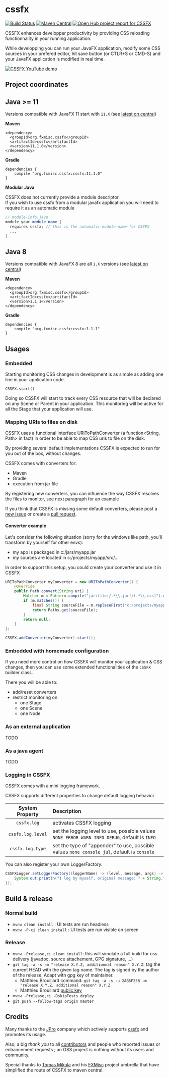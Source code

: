 cssfx
=====
[![Build Status](https://travis-ci.org/McFoggy/cssfx.svg?branch=master)](https://travis-ci.org/McFoggy/cssfx) [![Maven Central](https://maven-badges.herokuapp.com/maven-central/org.fxmisc.cssfx/cssfx/badge.svg)](https://maven-badges.herokuapp.com/maven-central/org.fxmisc.cssfx/cssfx) [![Open Hub project report for CSSFX](https://www.openhub.net/p/cssfx/widgets/project_thin_badge.gif)](https://www.openhub.net/p/cssfx?ref=sample)

CSSFX enhances developper productivity by providing CSS reloading functionnality in your running application.

While developping you can run your JavaFX application, modify some CSS sources in your prefered editor, hit save button (or CTLR+S or CMD-S) and your JavaFX application is modified in real time.

[![CSSFX YouTube demo](http://img.youtube.com/vi/RELKg32xEWU/0.jpg)](http://www.youtube.com/watch?v=RELKg32xEWU)

## Project coordinates

## Java >= 11

Versions compatible with JavaFX 11 start with `11.X` (see [latest on central](https://search.maven.org/search?q=g:org.fxmisc.cssfx%20AND%20a:cssfx))

__Maven__

```
<dependency>
  <groupId>org.fxmisc.cssfx</groupId>
  <artifactId>cssfx</artifactId>
  <version>11.1.0</version>
</dependency>
```

__Gradle__

```
dependencies {
    compile "org.fxmisc.cssfx:cssfx:11.1.0"
}
```
__Modular Java__

CSSFX does not currently provide a module descriptor.  
If you wish to use cssfx from a modular javafx application you will need to require it as an automatic module
```java
// module-info.java 
module your.module.name {
  requires cssfx; // this is the automatic-module-name for CSSFX
  ...
}
```

## Java 8

Versions compatible with JavaFX 8 are all `1.X` versions (see [latest on central](https://search.maven.org/search?q=g:org.fxmisc.cssfx%20AND%20a:cssfx%20AND%20v:1.*))

__Maven__

```
<dependency>
  <groupId>org.fxmisc.cssfx</groupId>
  <artifactId>cssfx</artifactId>
  <version>1.1.1</version>
</dependency>
```

__Gradle__

```
dependencies {
    compile "org.fxmisc.cssfx:cssfx:1.1.1"
}
```

## Usages

### Embedded

Starting monitoring CSS changes in development is as simple as adding one line in your application code.

```
CSSFX.start()
```

Doing so CSSFX will start to track every CSS resource that will be declared on any Scene or Parent in your application. This monitoring will be active for all the Stage that your application will use.  

### Mapping URIs to files on disk

CSSFX uses a functional interface URIToPathConverter (a function<String, Path> in fact) in order to be able to map CSS uris to file on the disk.

By providing several default implementations CSSFX is expected to run for you out of the box, without changes.

CSSFX comes with converters for:

- Maven
- Gradle
- execution from jar file

By registering new converters, you can influence the way CSSFX resolves the files to monitor, see next paragraph for an example

If you think that CSSFX is missing some default converters, please post a [new issue](https://github.com/McFoggy/cssfx/issues/new) or create a [pull request](https://github.com/McFoggy/cssfx/compare/).  

#### Converter example

Let's consider the following situation (sorry for the windows like path, you'll transform by yourself for other envs):

* my app is packaged in c:/jars/myapp.jar 
* my sources are located in c:/projects/myapp/src/...

In order to support this setup, you could create your converter and use it in CSSFX

```java
URIToPathConverter myConverter = new URIToPathConverter() {
    @Override
    public Path convert(String uri) {
        Matcher m = Pattern.compile("jar:file:/.*\\.jar!/(.*\\.css)").matcher(uri);
        if (m.matches()) {
            final String sourceFile = m.replaceFirst("c:/projects/myapp/src/$1").replace('/', '\\');
            return Paths.get(sourceFile);
        }
        return null;
    }
};

CSSFX.addConverter(myConverter).start();
```

### Embedded with homemade configuration

If you need more control on how CSSFX will monitor your application & CSS changes, then you can use some extended functionalities of the `CSSFX` builder class.

There you will be able to:

- add/reset converters
- restrict monitoring on
    - one Stage
    - one Scene
    - one Node

### As an external application

TODO

### As a java agent

TODO

### Logging in CSSFX

CSSFX comes with a mini logging framework.

CSSFX supports different properties to change default logging behavior

| System Property | Description |
|:----------:|:------------------|
|`cssfx.log`|activates CSSFX logging|
|`cssfx.log.level`|set the logging level to use, possible values `NONE ERROR WARN INFO DEBUG`, default is `INFO`|
|`cssfx.log.type`|set the type of "appender" to use, possible values `none console jul`, default is `console` |

You can also register your own LoggerFactory.

```java
CSSFXLogger.setLoggerFactory((loggerName) -> (level, message, args) -> {
    System.out.println("I log by myself, original message: " + String.format(message, args));
});
```

## Build & release

### Normal build

- `mvnw clean install` : UI tests are run headless
- `mvnw -P-ci clean install` : UI tests are run visible on screen

### Release

- `mvnw -Prelease,ci clean install`: this will simulate a full build for oss delivery (javadoc, source attachement, GPG signature, ...)
- `git tag -a -s -m "release X.Y.Z, additionnal reason" X.Y.Z`: tag the current HEAD with the given tag name. The tag is signed by the author of the release. Adapt with gpg key of maintainer.
    - Matthieu Brouillard command:  `git tag -a -s -u 2AB5F258 -m "release X.Y.Z, additional reason" X.Y.Z`
    - Matthieu Brouillard [public key](https://sks-keyservers.net/pks/lookup?op=get&search=0x8139E8632AB5F258)
- `mvnw -Prelease,ci -DskipTests deploy`
- `git push --follow-tags origin master`

## Credits

Many thanks to the [JPro](https://www.jpro.one/) company which actively supports [cssfx](https://github.com/McFoggy/cssfx) and promotes its usage.  

Also, a big _thank you_ to all [contributors](https://github.com/McFoggy/cssfx/graphs/contributors) and people who reported issues or enhancement requests ; an OSS project is nothing without its users and community.

Special thanks to [Tomas Mikula](https://github.com/TomasMikula) and his [FXMisc](http://www.fxmisc.org/) project umbrella that have simplified the route of CSSFX to maven central.  
